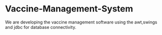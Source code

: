 # Vaccine-Management-System
We are developing the vaccine management software using the awt,swings and jdbc for database connectivity. 
